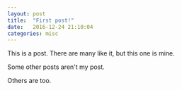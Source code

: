 ```yaml
---
layout: post
title:  "First post!"
date:   2016-12-24 21:10:04
categories: misc
---
```


This is a post.
There are many like it, but this one is mine.
<!--more-->


Some other posts aren't my post.


Others are too.
